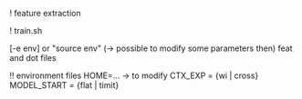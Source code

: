 ! feature extraction

! train.sh

[-e env] or "source env" (-> possible to modify some parameters then)
feat and dot files

!! environment files
HOME=... -> to modify
CTX_EXP = {wi | cross}
MODEL_START = {flat | timit}
